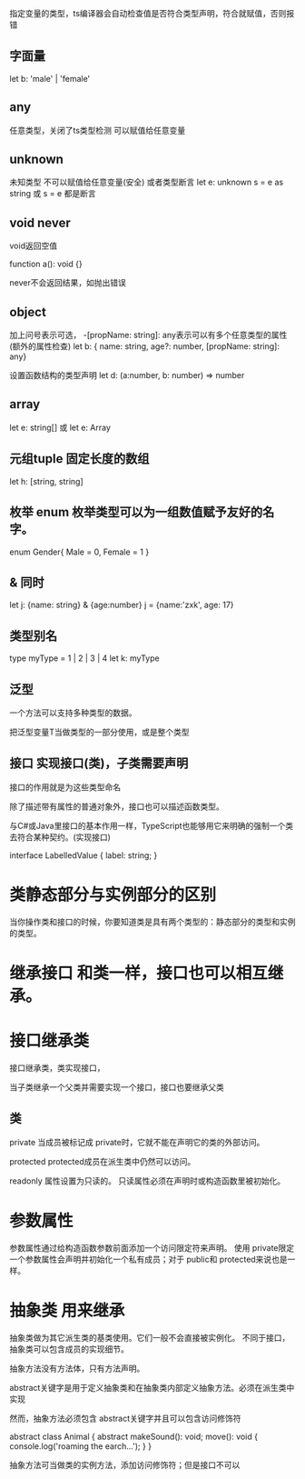 指定变量的类型，ts编译器会自动检查值是否符合类型声明，符合就赋值，否则报错

## 字面量
let b: 'male' | 'female'

## any
任意类型，关闭了ts类型检测
可以赋值给任意变量

## unknown
未知类型
不可以赋值给任意变量(安全)
或者类型断言 
let e: unknown
s = e as string 或
s = <string>e   都是断言

## void never
void返回空值

function a(): void {}

never不会返回结果，如抛出错误

## object
加上问号表示可选，
-[propName: string]: any表示可以有多个任意类型的属性(额外的属性检查)
let b: { name: string, age?: number, [propName: string]: any} 

设置函数结构的类型声明
let d: (a:number, b: number) => number

## array
let e: string[] 或
let e: Array<number>

## 元组tuple 固定长度的数组
let h: [string, string]

## 枚举 enum 枚举类型可以为一组数值赋予友好的名字。
enum Gender{
  Male = 0,
  Female = 1
}

## & 同时
let j: {name: string} & {age:number}
j = {name:'zxk', age: 17}

## 类型别名
type myType = 1 | 2 | 3 | 4
let k: myType

## 泛型
一个方法可以支持多种类型的数据。

把泛型变量T当做类型的一部分使用，或是整个类型

## 接口 实现接口(类)，子类需要声明
接口的作用就是为这些类型命名

除了描述带有属性的普通对象外，接口也可以描述函数类型。

与C#或Java里接口的基本作用一样，TypeScript也能够用它来明确的强制一个类去符合某种契约。(实现接口)

interface LabelledValue {
  label: string;
}

# 类静态部分与实例部分的区别
当你操作类和接口的时候，你要知道类是具有两个类型的：静态部分的类型和实例的类型。

# 继承接口 和类一样，接口也可以相互继承。

# 接口继承类

接口继承类，类实现接口，

当子类继承一个父类并需要实现一个接口，接口也要继承父类


## 类
private 当成员被标记成 private时，它就不能在声明它的类的外部访问。

protected protected成员在派生类中仍然可以访问。

readonly 属性设置为只读的。 只读属性必须在声明时或构造函数里被初始化。

# 参数属性
参数属性通过给构造函数参数前面添加一个访问限定符来声明。 使用 private限定一个参数属性会声明并初始化一个私有成员；对于 public和 protected来说也是一样。

# 抽象类 用来继承
抽象类做为其它派生类的基类使用。它们一般不会直接被实例化。 不同于接口，抽象类可以包含成员的实现细节。

抽象方法没有方法体，只有方法声明。

abstract关键字是用于定义抽象类和在抽象类内部定义抽象方法。必须在派生类中实现

然而，抽象方法必须包含 abstract关键字并且可以包含访问修饰符

abstract class Animal {
    abstract makeSound(): void;
    move(): void {
        console.log('roaming the earch...');
    }
}

抽象方法可当做类的实例方法，添加访问修饰符；但是接口不可以
